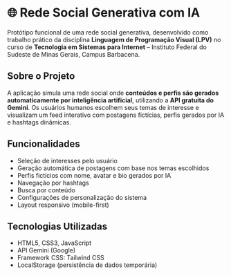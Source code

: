 # 🌐 Rede Social Generativa com IA

Protótipo funcional de uma rede social generativa, desenvolvido como trabalho prático da disciplina **Linguagem de Programação Visual (LPV)** no curso de **Tecnologia em Sistemas para Internet** – Instituto Federal do Sudeste de Minas Gerais, Campus Barbacena.

## Sobre o Projeto

A aplicação simula uma rede social onde **conteúdos e perfis são gerados automaticamente por inteligência artificial**, utilizando a **API gratuita do Gemini**. Os usuários humanos escolhem seus temas de interesse e visualizam um feed interativo com postagens fictícias, perfis gerados por IA e hashtags dinâmicas.

## Funcionalidades

- Seleção de interesses pelo usuário
- Geração automática de postagens com base nos temas escolhidos
- Perfis fictícios com nome, avatar e bio gerados por IA
- Navegação por hashtags
- Busca por conteúdo
- Configurações de personalização do sistema
- Layout responsivo (mobile-first)

## Tecnologias Utilizadas

- HTML5, CSS3, JavaScript
- API Gemini (Google)
- Framework CSS: Tailwind CSS
- LocalStorage (persistência de dados temporária)



